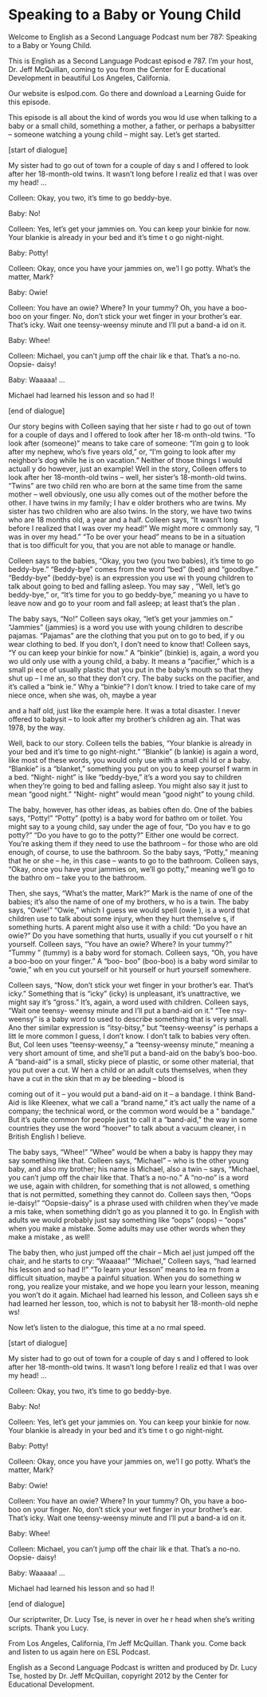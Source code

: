 # Speaking to a Baby or Young Child

Welcome to English as a Second Language Podcast num ber 787: Speaking to a Baby or Young Child.   

This is English as a Second Language Podcast episod e 787.  I’m your host, Dr. Jeff McQuillan, coming to you from the Center for E ducational Development in beautiful Los Angeles, California. 

Our website is eslpod.com.  Go there and download a  Learning Guide for this episode. 

This episode is all about the kind of words you wou ld use when talking to a baby or a small child, something a mother, a father, or perhaps a babysitter – someone watching a young child – might say.  Let’s get started. 

[start of dialogue] 

My sister had to go out of town for a couple of day s and I offered to look after her 18-month-old twins.  It wasn’t long before I realiz ed that I was over my head! … 

Colleen:  Okay, you two, it’s time to go beddy-bye.  

Baby:  No! 

Colleen:  Yes, let’s get your jammies on.  You can keep your binkie for now. Your blankie is already in your bed and it’s time t o go night-night. 

Baby:  Potty! 

Colleen:  Okay, once you have your jammies on, we’l l go potty.  What’s the matter, Mark? 

Baby:  Owie! 

Colleen:  You have an owie?  Where?  In your tummy?   Oh, you have a boo-boo on your finger.  No, don’t stick your wet finger in  your brother’s ear.  That’s icky. Wait one teensy-weensy minute and I’ll put a band-a id on it.   

Baby:  Whee! 

Colleen:  Michael, you can’t jump off the chair lik e that.  That’s a no-no.  Oopsie- daisy! 

Baby:  Waaaaa! … 

Michael had learned his lesson and so had I! 

[end of dialogue] 

Our story begins with Colleen saying that her siste r had to go out of town for a couple of days and I offered to look after her 18-m onth-old twins.  “To look after (someone)” means to take care of someone: “I’m goin g to look after my nephew, who’s five years old,” or, “I’m going to look after  my neighbor’s dog while he is on vacation.”  Neither of those things I would actuall y do however, just an example! Well in the story, Colleen offers to look after her  18-month-old twins – well, her sister’s 18-month-old twins.  “Twins” are two child ren who are born at the same time from the same mother – well obviously, one usu ally comes out of the mother before the other.  I have twins in my family; I hav e older brothers who are twins. My sister has two children who are also twins.  In the story, we have two twins who are 18 months old, a year and a half.  Colleen says, “It wasn’t long before I realized that I was over my head!”  We might more c ommonly say, “I was in over my head.”  “To be over your head” means to be in a situation that is too difficult for you, that you are not able to manage or handle.    

Colleen says to the babies, “Okay, you two (you two  babies), it’s time to go beddy-bye.”  “Beddy-bye” comes from the word “bed” (bed) and “goodbye.” “Beddy-bye” (beddy-bye) is an expression you use wi th young children to talk about going to bed and falling asleep.  You may say , “Well, let’s go beddy-bye,” or, “It’s time for you to go beddy-bye,” meaning yo u have to leave now and go to your room and fall asleep; at least that’s the plan . 

The baby says, “No!”  Colleen says okay, “let’s get  your jammies on.”  “Jammies” (jammies) is a word you use with young children to describe pajamas.  “Pajamas” are the clothing that you put on to go to bed, if y ou wear clothing to bed.  If you don’t, I don’t need to know that!  Colleen says, “Y ou can keep your binkie for now.”  A “binkie” (binkie) is, again, a word you wo uld only use with a young child, a baby.  It means a “pacifier,” which is a small pi ece of usually plastic that you put in the baby’s mouth so that they shut up – I me an, so that they don’t cry.  The baby sucks on the pacifier, and it’s called a “bink ie.”  Why a “binkie”?  I don’t know.  I tried to take care of my niece once, when she was, oh, maybe a year  

and a half old, just like the example here.  It was  a total disaster.  I never offered to babysit – to look after my brother’s children ag ain.  That was 1978, by the way. 

Well, back to our story.  Colleen tells the babies,  “Your blankie is already in your bed and it’s time to go night-night.”  “Blankie” (b lankie) is again a word, like most of these words, you would only use with a small chi ld or a baby.  “Blankie” is a “blanket,” something you put on you to keep yoursel f warm in a bed.  “Night- night” is like “beddy-bye,” it’s a word you say to children when they’re going to bed and falling asleep.  You might also say it just  to mean “good night.”  “Night- night” would mean “good night” to young child. 

The baby, however, has other ideas, as babies often  do.  One of the babies says, “Potty!”  “Potty” (potty) is a baby word for bathro om or toilet.  You might say to a young child, say under the age of four, “Do you hav e to go potty?”  “Do you have to go to the potty?”  Either one would be correct.  You’re asking them if they need to use the bathroom – for those who are old enough,  of course, to use the bathroom.  So the baby says, “Potty,” meaning that he or she – he, in this case – wants to go to the bathroom.  Colleen says, “Okay, once you have your jammies on, we’ll go potty,” meaning we’ll go to the bathro om – take you to the bathroom. 

Then, she says, “What’s the matter, Mark?”  Mark is  the name of one of the babies; it’s also the name of one of my brothers, w ho is a twin.  The baby says, “Owie!”  “Owie,” which I guess we would spell (owie ), is a word that children use to talk about some injury, when they hurt themselve s, if something hurts.  A parent might also use it with a child: “Do you have  an owie?”  Do you have something that hurts, usually if you cut yourself o r hit yourself.  Colleen says, “You have an owie?  Where?  In your tummy?”  “Tummy ” (tummy) is a baby word for stomach.  Colleen says, “Oh, you have a boo-boo  on your finger.”  A “boo- boo” (boo-boo) is a baby word similar to “owie,” wh en you cut yourself or hit yourself or hurt yourself somewhere. 

Colleen says, “Now, don’t stick your wet finger in your brother’s ear.  That’s icky.” Something that is “icky” (icky) is unpleasant, it’s  unattractive, we might say it’s “gross.”  It’s, again, a word used with children.  Colleen says, “Wait one teensy- weensy minute and I’ll put a band-aid on it.”  “Tee nsy-weensy” is a baby word to used to describe something that is very small.  Ano ther similar expression is “itsy-bitsy,” but “teensy-weensy” is perhaps a litt le more common I guess, I don’t know.  I don’t talk to babies very often.  But, Col leen uses “teensy-weensy,” a “teensy-weensy minute,” meaning a very short amount  of time, and she’ll put a band-aid on the baby’s boo-boo.  A “band-aid” is a small, sticky piece of plastic, or some other material, that you put over a cut.  W hen a child or an adult cuts themselves, when they have a cut in the skin that m ay be bleeding – blood is  

coming out of it – you would put a band-aid on it –  a bandage.  I think Band-Aid is like Kleenex, what we call a “brand name,” it’s act ually the name of a company; the technical word, or the common word would be a “ bandage.”  But it’s quite common for people just to call it a “band-aid,” the  way in some countries they use the word “hoover” to talk about a vacuum cleaner, i n British English I believe.   

The baby says, “Whee!”  “Whee” would be when a baby  is happy they may say something like that.  Colleen says, “Michael” – who  is the other young baby, and also my brother; his name is Michael, also a twin –  says, “Michael, you can’t jump off the chair like that.  That’s a no-no.”  A “no-no” is a word we use, again with children, for something that is not allowed, s omething that is not permitted, something they cannot do.  Colleen says then, “Oops ie-daisy!”  “Oopsie-daisy” is a phrase used with children when they’ve made a mis take, when something didn’t go as you planned it to go.  In English with  adults we would probably just say something like “oops” (oops) – “oops” when you make a mistake.  Some adults may use other words when they make a mistake , as well! 

The baby then, who just jumped off the chair – Mich ael just jumped off the chair, and he starts to cry: “Waaaaa!”  “Michael,” Colleen  says, “had learned his lesson and so had I!”  “To learn your lesson” means to lea rn from a difficult situation, maybe a painful situation.  When you do something w rong, you realize your mistake, and we hope you learn your lesson, meaning  you won’t do it again. Michael had learned his lesson, and Colleen says sh e had learned her lesson, too, which is not to babysit her 18-month-old nephe ws! 

Now let’s listen to the dialogue, this time at a no rmal speed. 

[start of dialogue] 

My sister had to go out of town for a couple of day s and I offered to look after her 18-month-old twins.  It wasn’t long before I realiz ed that I was over my head! … 

Colleen:  Okay, you two, it’s time to go beddy-bye.  

Baby:  No! 

Colleen:  Yes, let’s get your jammies on.  You can keep your binkie for now. Your blankie is already in your bed and it’s time t o go night-night. 

Baby:  Potty! 

Colleen:  Okay, once you have your jammies on, we’l l go potty.  What’s the matter, Mark? 

Baby:  Owie! 

Colleen:  You have an owie?  Where?  In your tummy?   Oh, you have a boo-boo on your finger.  No, don’t stick your wet finger in  your brother’s ear.  That’s icky. Wait one teensy-weensy minute and I’ll put a band-a id on it.   

Baby:  Whee! 

Colleen:  Michael, you can’t jump off the chair lik e that.  That’s a no-no.  Oopsie- daisy! 

Baby:  Waaaaa! … 

Michael had learned his lesson and so had I! 

[end of dialogue]  

Our scriptwriter, Dr. Lucy Tse, is never in over he r head when she’s writing scripts.  Thank you Lucy.   

From Los Angeles, California, I’m Jeff McQuillan.  Thank you.  Come back and listen to us again here on ESL Podcast. 

English as a Second Language Podcast is written and  produced by Dr. Lucy Tse, hosted by Dr. Jeff McQuillan, copyright 2012 by the  Center for Educational Development.

